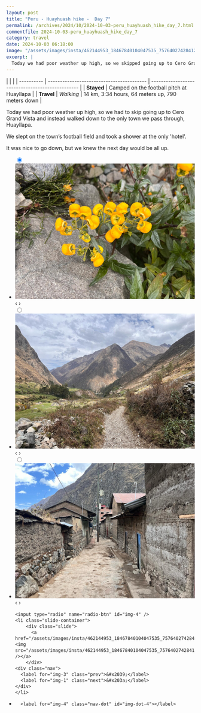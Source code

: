 ```yaml
---
layout: post
title: "Peru - Huayhuash hike -  Day 7"
permalink: /archives/2024/10/2024-10-03-peru_huayhuash_hike_day_7.html
commentfile: 2024-10-03-peru_huayhuash_hike_day_7
category: travel
date: 2024-10-03 06:18:00
image: "/assets/images/insta/462144953_18467840104047535_7576402742841223331_n_18086203327504722.jpg"
excerpt: |
  Today we had poor weather up high, so we skipped going up to Cero Grand Vista and walked down to the only town we pass through, Huayllapa.
---
```


|            |                                           |
| ---------- | ----------------------------------------- | ------------------------------------------------ |
| **Stayed** | Camped on the football pitch at Huayllapa |
| **Travel** | _Walking_                                 | 14 km, 3:34 hours, 64 meters up, 790 meters down |

Today we had poor weather up high, so we had to skip going up to Cero Grand Vista and instead walked down to the only town we pass through, Huayllapa.

We slept on the town’s football field and took a shower at the only 'hotel'.

It was nice to go down, but we knew the next day would be all up.

<ul class="slides">
    <input type="radio" name="radio-btn" id="img-1" checked="checked" />
    <li class="slide-container">
        <div class="slide">
          <a href="/assets/images/insta/461999999_18467840125047535_8626360538686569882_n_18039717019926574.jpg"><img src="/assets/images/insta/461999999_18467840125047535_8626360538686569882_n_18039717019926574.jpg" /></a>
        </div>
    <div class="nav">
      <label for="img-4" class="prev">&#x2039;</label>
      <label for="img-2" class="next">&#x203a;</label>
    </div>
    </li>
        <input type="radio" name="radio-btn" id="img-2"  />
    <li class="slide-container">
        <div class="slide">
          <a href="/assets/images/insta/461770773_18467840137047535_3105222462525507001_n_18465186700038452.jpg"><img src="/assets/images/insta/461770773_18467840137047535_3105222462525507001_n_18465186700038452.jpg" /></a>
        </div>
    <div class="nav">
      <label for="img-1" class="prev">&#x2039;</label>
      <label for="img-3" class="next">&#x203a;</label>
    </div>
    </li>
        <input type="radio" name="radio-btn" id="img-3"  />
    <li class="slide-container">
        <div class="slide">
          <a href="/assets/images/insta/461999645_18467840146047535_4431733332432930956_n_18060736744684782.jpg"><img src="/assets/images/insta/461999645_18467840146047535_4431733332432930956_n_18060736744684782.jpg" /></a>
        </div>
    <div class="nav">
      <label for="img-2" class="prev">&#x2039;</label>
      <label for="img-4" class="next">&#x203a;</label>
    </div>
    </li>
    
    <input type="radio" name="radio-btn" id="img-4" />
    <li class="slide-container">
        <div class="slide">
          <a href="/assets/images/insta/462144953_18467840104047535_7576402742841223331_n_18086203327504722.jpg"><img src="/assets/images/insta/462144953_18467840104047535_7576402742841223331_n_18086203327504722.jpg" /></a>
        </div>
    <div class="nav">
      <label for="img-3" class="prev">&#x2039;</label>
      <label for="img-1" class="next">&#x203a;</label>
    </div>
    </li>
			
<li class="nav-dots">
      <label for="img-1" class="nav-dot" id="img-dot-1"></label>
      <label for="img-2" class="nav-dot" id="img-dot-2"></label>
      <label for="img-3" class="nav-dot" id="img-dot-3"></label>

      <label for="img-4" class="nav-dot" id="img-dot-4"></label>

</li>
</ul>

